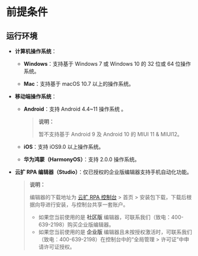 # 前提条件

## 运行环境

- **计算机操作系统**：
  
    - **Windows**：支持基于 Windows 7 或 Windows 10 的 32 位或 64 位操作系统。

    - **Mac**：支持基于 macOS 10.7 以上的操作系统。

- **移动端操作系统**：
  
    - **Android**：支持 Android 4.4~11 操作系统 。

      > **说明：**
      >
      > 暂不支持基于 Android 9 及 Android 10 的 MIUI 11 & MIUI12。

    - **iOS**：支持 iOS9.0 以上操作系统。
    - **华为鸿蒙（HarmonyOS）**：支持 2.0.0 操作系统。

- **云扩 RPA 编辑器（Studio）**：仅已授权的企业版编辑器支持手机自动化功能。

    > **说明：**
    >
    > 编辑器的下载地址为 [云扩 RPA 控制台](https://console.encoo.com) > 首页 > 安装包下载，下载后根据向导进行安装，与控制台共享一套账户。
    >- 如果您当前使用的是 **社区版** 编辑器，可联系我们（致电：400-639-2198）购买企业版编辑器。
    >- 如果您当前使用的是 **企业版** 编辑器且未按授权激活时，可联系我们（致电：400-639-2198）在控制台中的“全局管理 > 许可证”中申请许可证授权。
